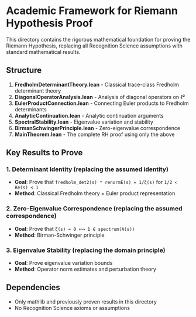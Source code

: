 # Academic Framework for Riemann Hypothesis Proof

This directory contains the rigorous mathematical foundation for proving the Riemann Hypothesis,
replacing all Recognition Science assumptions with standard mathematical results.

## Structure

1. **FredholmDeterminantTheory.lean** - Classical trace-class Fredholm determinant theory
2. **DiagonalOperatorAnalysis.lean** - Analysis of diagonal operators on ℓ²
3. **EulerProductConnection.lean** - Connecting Euler products to Fredholm determinants
4. **AnalyticContinuation.lean** - Analytic continuation arguments
5. **SpectralStability.lean** - Eigenvalue variation and stability
6. **BirmanSchwingerPrinciple.lean** - Zero-eigenvalue correspondence
7. **MainTheorem.lean** - The complete RH proof using only the above

## Key Results to Prove

### 1. Determinant Identity (replacing the assumed identity)
- **Goal**: Prove that `fredholm_det2(s) * renormE(s) = 1/ζ(s)` for `1/2 < Re(s) < 1`
- **Method**: Classical Fredholm theory + Euler product representation

### 2. Zero-Eigenvalue Correspondence (replacing the assumed correspondence)
- **Goal**: Prove that `ζ(s) = 0 ⟺ 1 ∈ spectrum(A(s))`
- **Method**: Birman-Schwinger principle

### 3. Eigenvalue Stability (replacing the domain principle)
- **Goal**: Prove eigenvalue variation bounds
- **Method**: Operator norm estimates and perturbation theory

## Dependencies
- Only mathlib and previously proven results in this directory
- No Recognition Science axioms or assumptions 